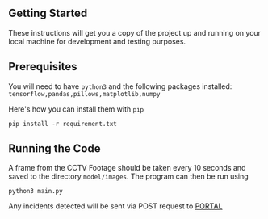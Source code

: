## Getting Started
These instructions will get you a copy of the project up and running on your local machine for development and testing purposes. 

## Prerequisites

You will need to have `python3` and the following packages installed: `tensorflow,pandas,pillows,matplotlib,numpy`

Here's how you can install them with `pip`

```
pip install -r requirement.txt
```

## Running the Code

A frame from the CCTV Footage should be taken every 10 seconds and saved to the directory `model/images`. The program can then be run using 
```
python3 main.py
```

Any incidents detected will be sent via POST request to [PORTAL](https://portal:5000/request) 
